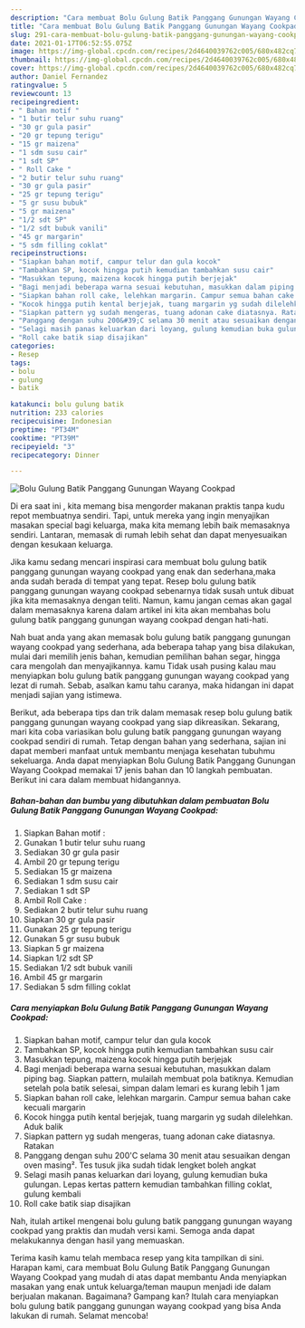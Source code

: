 ```yaml
---
description: "Cara membuat Bolu Gulung Batik Panggang Gunungan Wayang Cookpad yang nikmat dan Mudah Dibuat"
title: "Cara membuat Bolu Gulung Batik Panggang Gunungan Wayang Cookpad yang nikmat dan Mudah Dibuat"
slug: 291-cara-membuat-bolu-gulung-batik-panggang-gunungan-wayang-cookpad-yang-nikmat-dan-mudah-dibuat
date: 2021-01-17T06:52:55.075Z
image: https://img-global.cpcdn.com/recipes/2d4640039762c005/680x482cq70/bolu-gulung-batik-panggang-gunungan-wayang-cookpad-foto-resep-utama.jpg
thumbnail: https://img-global.cpcdn.com/recipes/2d4640039762c005/680x482cq70/bolu-gulung-batik-panggang-gunungan-wayang-cookpad-foto-resep-utama.jpg
cover: https://img-global.cpcdn.com/recipes/2d4640039762c005/680x482cq70/bolu-gulung-batik-panggang-gunungan-wayang-cookpad-foto-resep-utama.jpg
author: Daniel Fernandez
ratingvalue: 5
reviewcount: 13
recipeingredient:
- " Bahan motif "
- "1 butir telur suhu ruang"
- "30 gr gula pasir"
- "20 gr tepung terigu"
- "15 gr maizena"
- "1 sdm susu cair"
- "1 sdt SP"
- " Roll Cake "
- "2 butir telur suhu ruang"
- "30 gr gula pasir"
- "25 gr tepung terigu"
- "5 gr susu bubuk"
- "5 gr maizena"
- "1/2 sdt SP"
- "1/2 sdt bubuk vanili"
- "45 gr margarin"
- "5 sdm filling coklat"
recipeinstructions:
- "Siapkan bahan motif, campur telur dan gula kocok"
- "Tambahkan SP, kocok hingga putih kemudian tambahkan susu cair"
- "Masukkan tepung, maizena kocok hingga putih berjejak"
- "Bagi menjadi beberapa warna sesuai kebutuhan, masukkan dalam piping bag. Siapkan pattern, mulailah membuat pola batiknya. Kemudian setelah pola batik selesai, simpan dalam lemari es kurang lebih 1 jam"
- "Siapkan bahan roll cake, lelehkan margarin. Campur semua bahan cake kecuali margarin"
- "Kocok hingga putih kental berjejak, tuang margarin yg sudah dilelehkan. Aduk balik"
- "Siapkan pattern yg sudah mengeras, tuang adonan cake diatasnya. Ratakan"
- "Panggang dengan suhu 200&#39;C selama 30 menit atau sesuaikan dengan oven masing². Tes tusuk jika sudah tidak lengket boleh angkat"
- "Selagi masih panas keluarkan dari loyang, gulung kemudian buka gulungan. Lepas kertas pattern kemudian tambahkan filling coklat, gulung kembali"
- "Roll cake batik siap disajikan"
categories:
- Resep
tags:
- bolu
- gulung
- batik

katakunci: bolu gulung batik 
nutrition: 233 calories
recipecuisine: Indonesian
preptime: "PT34M"
cooktime: "PT39M"
recipeyield: "3"
recipecategory: Dinner

---
```



![Bolu Gulung Batik Panggang Gunungan Wayang Cookpad](https://img-global.cpcdn.com/recipes/2d4640039762c005/680x482cq70/bolu-gulung-batik-panggang-gunungan-wayang-cookpad-foto-resep-utama.jpg)

Di era  saat ini , kita memang bisa mengorder makanan praktis tanpa kudu repot membuatnya sendiri. Tapi, untuk mereka yang ingin menyajikan masakan special bagi keluarga, maka kita memang lebih baik memasaknya sendiri. Lantaran, memasak di rumah lebih sehat dan dapat menyesuaikan dengan kesukaan keluarga.

Jika kamu sedang mencari inspirasi cara membuat bolu gulung batik panggang gunungan wayang cookpad yang enak dan sederhana,maka anda sudah berada di tempat yang tepat. Resep bolu gulung batik panggang gunungan wayang cookpad  sebenarnya tidak susah untuk dibuat jika kita memasaknya dengan teliti. Namun, kamu jangan cemas akan gagal dalam memasaknya 
karena dalam artikel ini kita akan membahas bolu gulung batik panggang gunungan wayang cookpad dengan hati-hati.  



Nah buat anda yang akan memasak bolu gulung batik panggang gunungan wayang cookpad yang sederhana, ada beberapa tahap yang bisa dilakukan, mulai dari memilih jenis bahan, kemudian pemilihan bahan segar, hingga cara mengolah dan menyajikannya. kamu Tidak usah pusing kalau mau menyiapkan bolu gulung batik panggang gunungan wayang cookpad yang lezat di rumah. Sebab, asalkan kamu  tahu caranya, maka hidangan ini dapat menjadi sajian yang istimewa.

Berikut, ada beberapa tips dan trik dalam memasak resep bolu gulung batik panggang gunungan wayang cookpad yang siap dikreasikan. Sekarang, mari kita coba variasikan bolu gulung batik panggang gunungan wayang cookpad sendiri di rumah. Tetap dengan bahan yang sederhana, sajian ini dapat memberi manfaat untuk membantu menjaga kesehatan tubuhmu sekeluarga. Anda dapat menyiapkan Bolu Gulung Batik Panggang Gunungan Wayang Cookpad memakai 17 jenis bahan dan 10 langkah pembuatan. Berikut ini cara dalam membuat hidangannya.

<!--inarticleads1-->

##### Bahan-bahan dan bumbu yang dibutuhkan dalam pembuatan Bolu Gulung Batik Panggang Gunungan Wayang Cookpad:

1. Siapkan  Bahan motif :
1. Gunakan 1 butir telur suhu ruang
1. Sediakan 30 gr gula pasir
1. Ambil 20 gr tepung terigu
1. Sediakan 15 gr maizena
1. Sediakan 1 sdm susu cair
1. Sediakan 1 sdt SP
1. Ambil  Roll Cake :
1. Sediakan 2 butir telur suhu ruang
1. Siapkan 30 gr gula pasir
1. Gunakan 25 gr tepung terigu
1. Gunakan 5 gr susu bubuk
1. Siapkan 5 gr maizena
1. Siapkan 1/2 sdt SP
1. Sediakan 1/2 sdt bubuk vanili
1. Ambil 45 gr margarin
1. Sediakan 5 sdm filling coklat




<!--inarticleads2-->

##### Cara menyiapkan Bolu Gulung Batik Panggang Gunungan Wayang Cookpad:

1. Siapkan bahan motif, campur telur dan gula kocok
1. Tambahkan SP, kocok hingga putih kemudian tambahkan susu cair
1. Masukkan tepung, maizena kocok hingga putih berjejak
1. Bagi menjadi beberapa warna sesuai kebutuhan, masukkan dalam piping bag. Siapkan pattern, mulailah membuat pola batiknya. Kemudian setelah pola batik selesai, simpan dalam lemari es kurang lebih 1 jam
1. Siapkan bahan roll cake, lelehkan margarin. Campur semua bahan cake kecuali margarin
1. Kocok hingga putih kental berjejak, tuang margarin yg sudah dilelehkan. Aduk balik
1. Siapkan pattern yg sudah mengeras, tuang adonan cake diatasnya. Ratakan
1. Panggang dengan suhu 200&#39;C selama 30 menit atau sesuaikan dengan oven masing². Tes tusuk jika sudah tidak lengket boleh angkat
1. Selagi masih panas keluarkan dari loyang, gulung kemudian buka gulungan. Lepas kertas pattern kemudian tambahkan filling coklat, gulung kembali
1. Roll cake batik siap disajikan




Nah, itulah artikel mengenai  bolu gulung batik panggang gunungan wayang cookpad  yang praktis dan mudah versi kami. Semoga anda dapat melakukannya dengan hasil yang memuaskan. 

Terima kasih kamu telah membaca resep yang kita tampilkan di sini. Harapan kami, cara membuat  Bolu Gulung Batik Panggang Gunungan Wayang Cookpad yang mudah di atas dapat membantu Anda menyiapkan masakan yang enak untuk keluarga/teman maupun menjadi ide dalam berjualan makanan. Bagaimana? Gampang kan? Itulah cara menyiapkan bolu gulung batik panggang gunungan wayang cookpad yang bisa Anda lakukan di rumah. Selamat mencoba!

